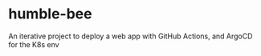 # humble-bee
An iterative project to deploy a web app with GitHub Actions, and ArgoCD for the K8s env
